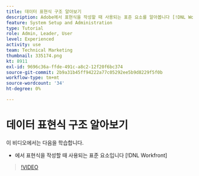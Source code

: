 ```yaml
---
title: 데이터 표현식 구조 알아보기
description: Adobe에서 표현식을 작성할 때 사용되는 표준 요소를 알아봅니다 [!DNL Workfront].
feature: System Setup and Administration
type: Tutorial
role: Admin, Leader, User
level: Experienced
activity: use
team: Technical Marketing
thumbnail: 335174.png
kt: 8911
exl-id: 9696c36a-ffde-491c-a8c2-12f20f6bc374
source-git-commit: 2b9a31b45ff94222a77c05292ee5b9d8229f5f0b
workflow-type: tm+mt
source-wordcount: '34'
ht-degree: 0%

---
```


# 데이터 표현식 구조 알아보기

이 비디오에서는 다음을 학습합니다.

* 에서 표현식을 작성할 때 사용되는 표준 요소입니다 [!DNL Workfront]

>[!VIDEO](https://video.tv.adobe.com/v/335174/?quality=12)
